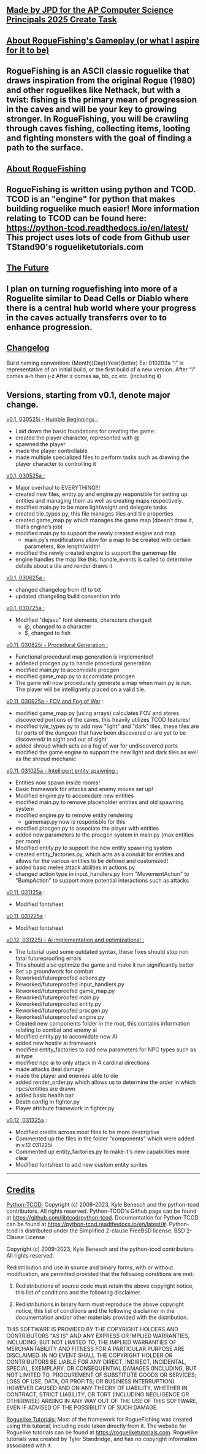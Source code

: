 <ins>**Made by JPD for the AP Computer Science Principals 2025 Create Task**</ins>
-------------------------------------------------------------------------------------------------------------------------------------------------------------------------------
<ins>**About RogueFishing's Gameplay (or what I aspire for it to be)**</ins>
-------------------------------------------------------------------------------------------------------------------------------------------------------------------------------
RogueFishing is an ASCII classic roguelike that draws inspiration from the original Rogue (1980) and other roguelikes like Nethack, but with a twist: fishing is the primary mean of progression in the caves and will be your key to growing stronger. In RogueFishing, you will be crawling through caves fishing, collecting items, looting and fighting monsters with the goal of finding a path to the surface. 
-------------------------------------------------------------------------------------------------------------------------------------------------------------------------------
<ins>**About RogueFishing**</ins>
-------------------------------------------------------------------------------------------------------------------------------------------------------------------------------
RogueFishing is written using python and TCOD.
TCOD is an "engine" for python that makes building roguelike much easier! More information relating to TCOD can be found here: https://python-tcod.readthedocs.io/en/latest/
This project uses lots of code from Github user TStand90's rogueliketutorials.com
-------------------------------------------------------------------------------------------------------------------------------------------------------------------------------
<ins>**The Future**</ins>
-------------------------------------------------------------------------------------------------------------------------------------------------------------------------------
I plan on turning roguefishing into more of a Roguelite similar to Dead Cells or Diablo where there is a central hub world where your progress in the caves actually transferrs over to to enhance progression.
-------------------------------------------------------------------------------------------------------------------------------------------------------------------------------
<ins>**Changelog**</ins>
-------------------------------------------------------------------------------------------------------------------------------------------------------------------------------
Build naming convention:
(Month)(Day)(Year)(letter)
Ex: 010203a
“i” is representative of an initial build, or the first build of a new version. 
After “i” comes a-h then j-z
After z comes aa, bb, cc etc. (including ii) 

Versions, starting from v0.1, denote major change.
---------------------------------------------------

<ins>v0.1, 030525i - Humble Beginnings :</ins>
- Laid down the basic foundations for creating the game:
- created the player character, represented with @
- spawned the player
- made the player controllable
- made multiple specialized files to perform tasks such as drawing the player character to controlling it

<ins>v0.1, 030525a :</ins>
- Major overhaul to EVERYTHING!!!
- created new files, entity.py and engine.py responsible for setting up entities and managing them as well as creating maps respectively. 
- modified main.py to be more lightweight and delegate tasks
- created tile_types.py, this file manages tiles and tile properties
- created game_map.py which manages the game map (doesn’t draw it, that’s engine’s job)
- modified main.py to support the newly created engine and map
	- main.py’s modifications allow for a map to be created with certain parameters, like length/width!
- modified the newly created engine to support the gamemap file
- engine handles the map like this: handle_events is called to determine details about a tile and render draws it

<ins>v0.1, 030625a :</ins>
- changed changelog from rtf to txt
- updated changeling build convention info

<ins>v0.1, 030725a :</ins>
- Modified "dejavu" font elements, characters changed:
	- @, changed to a character
	- $, changed to fish

<ins>v0.11, 030825i - Procedural Generation :</ins>
- Functional procedural map generation is implemented!
- addeded procgen.py to handle procedural generation
- modified main.py to accomidate procgen
- modified game_map.py to accomidate procgen
- The game will now procedurally generate a map when main.py is run. The player will be intellignetly placed on a valid tile.

<ins>v0.11, 030925a - FOV and Fog of War</ins> :
- modified game_map.py (using arrays) calculates FOV and stores discovered portions of the caves, this heavily utilizes TCOD features!
- modified tyle_types.py to add new "light" and "dark" tiles, these tiles are for parts of the dungeon that have been discovered or are yet to be discovered/ in sight and out of sight
- added shroud which acts as a fog of war for undiscovered parts
- modified the game engine to support the new light and dark tiles as well as the shroud mechanic

<ins>v0.11, 031025a - Intelligent entity spawning :</ins>
- Entities now spawn inside rooms!
- Basic framework for attacks and enemy moves set up!
- Modified engine.py to accomidate new entities
- modified main.py to remove placeholder entities and old spawning system
- modified engine.py to remove entity rendering
	- gamemap.py now is responisble for this
- modified procgen.py to associate the player with entities 
- added new parameters to the procgen system in main.py (max entities per room)
- Modified entity.py to support the new entity spawning system
- created entity_factories.py, which acts as a conduit for entities and allows for the various entities to be defined and customized! 
- added basic melee attack abilities in actions.py
- changed action type in input_handlers.py from "MovementAction" to "BumpAction" to support more potential interactions such as attacks

<ins>v0.11, 031125a</ins> :
- Modified fontsheet

<ins>v0.11, 031225a</ins> :
- Modified fontsheet
  
<ins>v0.12, 031225i - Ai implementation and optimizations! :</ins>
- The tutorial used some outdated syntax, these fixes should stop non fatal futureproofing 
errors
- This should also optimize the game and make it run significantly better 
- Set up groundwork for combat
- Reworked/futureproofed actions.py
- Reworked/futureproofed input_handlers.py
- Reworked/futureproofed game_map.py
- Reworked/futureproofed main.py
- Reworked/futureproofed entity.py
- Reworked/futureproofed procgen.py
- Reworked/futureproofed engine.py
- Created new components folder in the root, this contains information relating to combat and enemy ai
- Modified entity.py to accomidate new AI
- added new hostile ai framework
- modified entity_factories to add new parameters for NPC types such as ai type
- modified npc ai to only attack in 4 cardinal directions
- made attacks deal damage
- made the player and enemies able to die
- added render_order.py which allows us to determine the order in which npcs/entities are drawn
- added basic health bar
- Death config in fighter.py
- Player attribute framework in fighter.py

<ins>v0.12, 031325a</ins> :
- Modified credits across most files to be more descriptive
- Commented up the files in the folder "components" which were added in v.12 031225i
- Commented up entity_factories.py to make it's new capabilities more clear
- Modified fontsheet to add new custom entity sprites
-------------------------------------------------------------------------------------------------------------------------------------------------------------------------------
<ins>**Credits**</ins>
-------------------------------------------------------------------------------------------------------------------------------------------------------------------------------
<ins>Python-TCOD:</ins> Copyright (c) 2009-2023, Kyle Benesch and the python-tcod contributors.
All rights reserved. Python-TCOD's Github page can be found at https://github.com/libtcod/python-tcod. Documentation for Python-TCOD can be found at https://python-tcod.readthedocs.io/en/latest/#. Python-tcod is distributed under the Simplified 2-clause FreeBSD license.
BSD 2-Clause License

Copyright (c) 2009-2023, Kyle Benesch and the python-tcod contributors.
All rights reserved.

Redistribution and use in source and binary forms, with or without
modification, are permitted provided that the following conditions are met:

1. Redistributions of source code must retain the above copyright notice, this
   list of conditions and the following disclaimer.

2. Redistributions in binary form must reproduce the above copyright notice,
   this list of conditions and the following disclaimer in the documentation
   and/or other materials provided with the distribution.

THIS SOFTWARE IS PROVIDED BY THE COPYRIGHT HOLDERS AND CONTRIBUTORS "AS IS"
AND ANY EXPRESS OR IMPLIED WARRANTIES, INCLUDING, BUT NOT LIMITED TO, THE
IMPLIED WARRANTIES OF MERCHANTABILITY AND FITNESS FOR A PARTICULAR PURPOSE ARE
DISCLAIMED. IN NO EVENT SHALL THE COPYRIGHT HOLDER OR CONTRIBUTORS BE LIABLE
FOR ANY DIRECT, INDIRECT, INCIDENTAL, SPECIAL, EXEMPLARY, OR CONSEQUENTIAL
DAMAGES (INCLUDING, BUT NOT LIMITED TO, PROCUREMENT OF SUBSTITUTE GOODS OR
SERVICES; LOSS OF USE, DATA, OR PROFITS; OR BUSINESS INTERRUPTION) HOWEVER
CAUSED AND ON ANY THEORY OF LIABILITY, WHETHER IN CONTRACT, STRICT LIABILITY,
OR TORT (INCLUDING NEGLIGENCE OR OTHERWISE) ARISING IN ANY WAY OUT OF THE USE
OF THIS SOFTWARE, EVEN IF ADVISED OF THE POSSIBILITY OF SUCH DAMAGE.


<ins>Roguelike Tutorials:</ins>
Most of the framework for RogueFishing was created using this tutorial, including code taken directly from it. The website for Roguelike tutorials can be found at https://rogueliketutorials.com. Roguelike tutorials was created by Tyler Standridge, and has no copyright information associated with it. 







